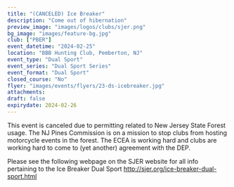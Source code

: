 ```yaml
---
title: "(CANCELED) Ice Breaker"
description: "Come out of hibernation"
preview_image: "images/logos/clubs/sjer.png"
bg_image: "images/feature-bg.jpg"
club: ["PBER"]
event_datetime: "2024-02-25"
location: "BBB Hunting Club, Pemberton, NJ"
event_type: "Dual Sport"
event_series: "Dual Sport Series"
event_format: "Dual Sport"
closed_course: "No"
flyer: "images/events/flyers/23-ds-icebreaker.jpg"
attachments:
draft: false
expirydate: 2024-02-26
---
```


This event is canceled due to permitting related to New Jersey State Forest usage. The NJ Pines Commission is on a mission to stop clubs from hosting motorcycle events in the forest. The ECEA is working hard and clubs are working hard to come to (yet another) agreement with the DEP.

Please see the following webpage on the SJER website for all info pertaining to the Ice Breaker Dual Sport http://sjer.org/ice-breaker-dual-sport.html